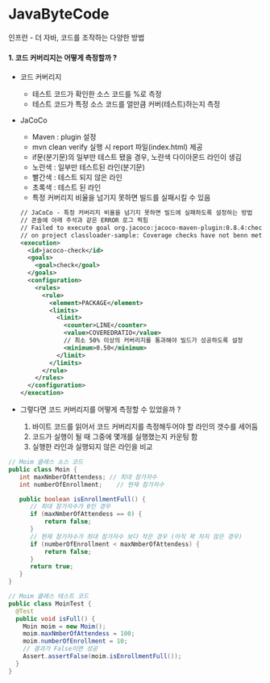 # JavaByteCode
인프런 - 더 자바, 코드를 조작하는 다양한 방법

#### 1. 코드 커버리지는 어떻게 측정할까 ? 

- 코드 커버리지 
  - 테스트 코드가 확인한 소스 코드를 %로 측정
  - 테스트 코드가 특정 소스 코드를 얼만큼 커버(테스트)하는지 측정

- JaCoCo 
  - Maven : plugin 설정  
  - mvn clean verify 실행 시 report 파일(index.html) 제공 
  - if문(분기문)의 일부만 테스트 됐을 경우, 노란색 다이아몬드 라인이 생김
  - 노란색 : 일부만 테스트된 라인(분기문)
  - 빨간색 : 테스트 되지 않은 라인
  - 초록색 : 테스트 된 라인
  - 특정 커버리지 비율을 넘기지 못하면 빌드를 실패시킬 수 있음
  ```` XML
  // JaCoCo - 특정 커버리지 비율을 넘기지 못하면 빌드에 실패하도록 설정하는 방법
  // 콘솔에 아래 주석과 같은 ERROR 로그 찍힘
  // Failed to execute goal org.jacoco:jacoco-maven-plugin:0.8.4:check(jacoco-check)
  // on project classloader-sample: Coverage checks have not benn met. See log for details -> [Help 1]
  <execution>
    <id>jacoco-check</id>
    <goals>
      <goal>check</goal>
    </goals>
    <configuration>
      <rules>
        <rule>
          <element>PACKAGE</element>
          <limits>
            <limit>
              <counter>LINE</counter>
              <value>COVEREDRATIO</value>
              // 최소 50% 이상의 커버리지를 통과해야 빌드가 성공하도록 설정
              <minimum>0.50</minimum>
            </limit>
          </limits>
        </rule> 
      </rules>
    </configuration>
  </execution>
  ````

- 그렇다면 코드 커버리지를 어떻게 측정할 수 있었을까 ?
  1. 바이트 코드를 읽어서 코드 커버리지를 측정해두어야 할 라인의 갯수를 세어둠
  2. 코드가 실행이 될 때 그중에 몇개를 실행했는지 카운팅 함
  3. 실행한 라인과 실행되지 않은 라인을 비교 

```` java
// Moim 클래스 소스 코드
public class Moin { 
   int maxNmberOfAttendess; // 최대 참가자수 
   int numberOfEnrollment;    // 현재 참가자수

   public boolean isEnrollmentFull() { 
      // 최대 참가자수가 0인 경우
      if (maxNmberOfAttendess == 0) {
          return false; 
      } 
      // 현재 참가자수가 최대 참가자수 보다 작은 경우 (아직 꽉 차지 않은 경우)
      if (numberOfEnrollment < maxNmberOfAttendess) {
          return false;
      }
      return true;
   } 
}
```` 

```` java
// Moim 클래스 테스트 코드
public class MoinTest {
  @Test
  public void isFull() {
    Moin moim = new Moim();
    moim.maxNmberOfAttendess = 100;
    moim.numberOfEnrollment = 10;
    // 결과가 False이면 성공
    Assert.assertFalse(moim.isEnrollmentFull());
  }
}
````
